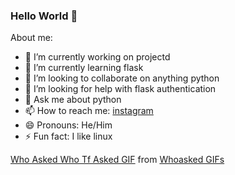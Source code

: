 ### Hello World 👋

<!--
**GreyHat2/GreyHat2** is a ✨ _special_ ✨ repository because its `README.md` (this file) appears on your GitHub profile.-->

About me:

- 🔭 I’m currently working on projectd
- 🌱 I’m currently learning flask
- 👯 I’m looking to collaborate on anything python
- 🤔 I’m looking for help with flask authentication
- 💬 Ask me about python
- 📫 How to reach me: [instagram](https://www.instagram.com/ransom_wis/)
- 😄 Pronouns: He/Him
- ⚡ Fun fact: I like linux

<div class="tenor-gif-embed" data-postid="17059224" data-share-method="host" data-width="100%" data-aspect-ratio="1.1745283018867925"><a href="https://tenor.com/view/who-asked-asked-who-tf-asked-satellite-gif-17059224">Who Asked Who Tf Asked GIF</a> from <a href="https://tenor.com/search/whoasked-gifs">Whoasked GIFs</a></div><script type="text/javascript" async src="https://tenor.com/embed.js"></script>
